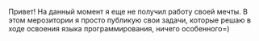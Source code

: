 Привет!
На данный момент я еще не получил работу своей мечты. В этом мерозитории я просто публикую свои задачи, которые решаю в ходе освоения языка программирования, ничего особенного=)
